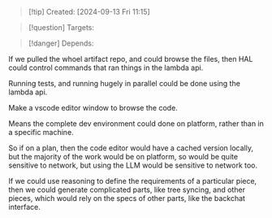 
>[!tip] Created: [2024-09-13 Fri 11:15]

>[!question] Targets: 

>[!danger] Depends: 

If we pulled the whoel artifact repo, and could browse the files, then HAL could control commands that ran things in the lambda api.

Running tests, and running hugely in parallel could be done using the lambda api.

Make a vscode editor window to browse the code.

Means the complete dev environment could done on platform, rather than in a specific machine.

So if on a plan, then the code editor would have a cached version locally, but the majority of the work would be on platform, so would be quite sensitive to network, but using the LLM would be sensitive to network too.

If we could use reasoning to define the requirements of a particular piece, then we could generate complicated parts, like tree syncing, and other pieces, which would rely on the specs of other parts, like the backchat interface.